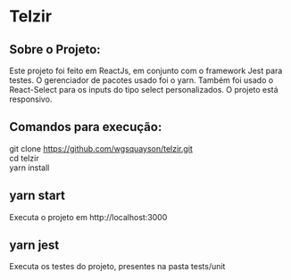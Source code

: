 # Telzir

## Sobre o Projeto:

Este projeto foi feito em ReactJs, em conjunto com o framework Jest para testes. O gerenciador de pacotes usado foi o yarn. Também foi usado o React-Select para os inputs do tipo select personalizados. O projeto está responsivo.

## Comandos para execução:

git clone https://github.com/wgsquayson/telzir.git <br />
cd telzir <br />
yarn install <br />

## yarn start
Executa o projeto em http://localhost:3000

## yarn jest
Executa os testes do projeto, presentes na pasta tests/unit

